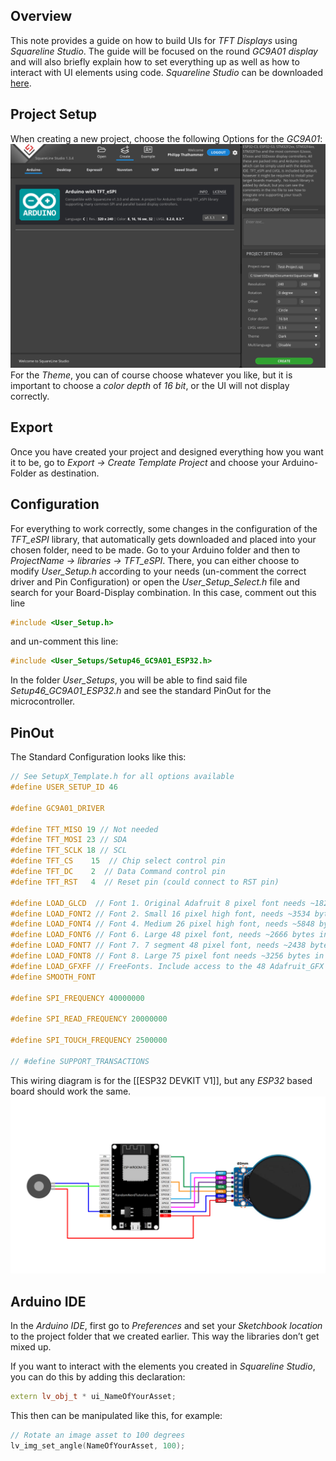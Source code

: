 ## Overview

This note provides a guide on how to build UIs for _TFT Displays_ using _Squareline Studio_. The guide will be focused on the round _GC9A01 display_ and will also briefly explain how to set everything up as well as how to interact with UI elements using code.
_Squareline Studio_ can be downloaded [here](https://squareline.io/).

## Project Setup

When creating a new project, choose the following Options for the _GC9A01_:
![Squareline Studio Project Template](SquarelineStudio_ProjectTemplate.png 'Squareline Studio Project Template')
For the _Theme_, you can of course choose whatever you like, but it is important to choose a _color depth_ of _16 bit_, or the UI will not display correctly.

## Export

Once you have created your project and designed everything how you want it to be, go to _Export → Create Template Project_ and choose your Arduino-Folder as destination.

## Configuration

For everything to work correctly, some changes in the configuration of the _TFT_eSPI_ library, that automatically gets downloaded and placed into your chosen folder, need to be made.
Go to your Arduino folder and then to _ProjectName → libraries → TFT_eSPI_.
There, you can either choose to modify _User_Setup.h_ according to your needs (un-comment the correct driver and Pin Configuration) or open the _User_Setup_Select.h_ file and search for your Board-Display combination.
In this case, comment out this line

```cpp
#include <User_Setup.h>
```

and un-comment this line:

```cpp
#include <User_Setups/Setup46_GC9A01_ESP32.h>
```

In the folder _User_Setups_, you will be able to find said file _Setup46_GC9A01_ESP32.h_ and see the standard PinOut for the microcontroller.

## PinOut

The Standard Configuration looks like this:

```cpp
// See SetupX_Template.h for all options available
#define USER_SETUP_ID 46

#define GC9A01_DRIVER

#define TFT_MISO 19 // Not needed
#define TFT_MOSI 23 // SDA
#define TFT_SCLK 18 // SCL
#define TFT_CS    15  // Chip select control pin
#define TFT_DC    2  // Data Command control pin
#define TFT_RST   4  // Reset pin (could connect to RST pin)

#define LOAD_GLCD  // Font 1. Original Adafruit 8 pixel font needs ~1820 bytes in FLASH
#define LOAD_FONT2 // Font 2. Small 16 pixel high font, needs ~3534 bytes in FLASH, 96 characters
#define LOAD_FONT4 // Font 4. Medium 26 pixel high font, needs ~5848 bytes in FLASH, 96 characters
#define LOAD_FONT6 // Font 6. Large 48 pixel font, needs ~2666 bytes in FLASH, only characters 1234567890:-.apm
#define LOAD_FONT7 // Font 7. 7 segment 48 pixel font, needs ~2438 bytes in FLASH, only characters 1234567890:.
#define LOAD_FONT8 // Font 8. Large 75 pixel font needs ~3256 bytes in FLASH, only characters 1234567890:-.
#define LOAD_GFXFF // FreeFonts. Include access to the 48 Adafruit_GFX free fonts FF1 to FF48 and custom fonts
#define SMOOTH_FONT

#define SPI_FREQUENCY 40000000

#define SPI_READ_FREQUENCY 20000000

#define SPI_TOUCH_FREQUENCY 2500000

// #define SUPPORT_TRANSACTIONS
```

This wiring diagram is for the [[ESP32 DEVKIT V1]], but any _ESP32_ based board should work the same.
![Wiring Diagram](Wiring_Diagram.png 'Wiring Diagram')

## Arduino IDE

In the _Arduino IDE_, first go to _Preferences_ and set your _Sketchbook location_ to the project folder that we created earlier. This way the libraries don’t get mixed up.

If you want to interact with the elements you created in _Squareline Studio_, you can do this by adding this declaration:

```cpp
extern lv_obj_t * ui_NameOfYourAsset;
```

This then can be manipulated like this, for example:

```cpp
// Rotate an image asset to 100 degrees
lv_img_set_angle(NameOfYourAsset, 100);
```
